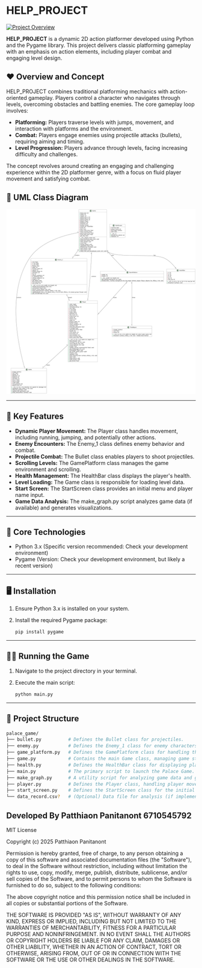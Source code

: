 # HELP_PROJECT

[![Project Overview](placeholder_screenshot.png)](placeholder_demo_video.mp4)

**HELP_PROJECT** is a dynamic 2D action platformer developed using Python and the Pygame library. This project delivers
classic platforming gameplay with an emphasis on action elements, including player combat and engaging level design.

## ♥︎ Overview and Concept

HELP_PROJECT combines traditional platforming mechanics with action-oriented gameplay. Players control a character who navigates through levels, overcoming obstacles and battling enemies. The core gameplay loop involves:

* **Platforming:** Players traverse levels with jumps, movement, and interaction with platforms and the environment.
* **Combat:** Players engage enemies using projectile attacks (bullets), requiring aiming and timing.
* **Level Progression:** Players advance through levels, facing increasing difficulty and challenges.

The concept revolves around creating an engaging and challenging experience within the 2D platformer genre, with a focus on fluid player movement and satisfying combat.

## 📜 UML Class Diagram

![UML.jpeg](UML.jpeg)

---

## 🔑 Key Features

* **Dynamic Player Movement:** The Player class handles movement, including running, jumping, and potentially other actions.
* **Enemy Encounters:** The Enemy_1 class defines enemy behavior and combat.
* **Projectile Combat:** The Bullet class enables players to shoot projectiles.
* **Scrolling Levels:** The GamePlatform class manages the game environment and scrolling.
* **Health Management:** The HealthBar class displays the player's health.
* **Level Loading:** The Game class is responsible for loading level data.
* **Start Screen:** The StartScreen class provides an initial menu and player name input.
* **Game Data Analysis:** The make_graph.py script analyzes game data (if available) and generates visualizations.

---

## 📡 Core Technologies

* Python 3.x (Specific version recommended: Check your development environment)
* Pygame (Version: Check your development environment, but likely a recent version)

---

## 🖥️ Installation

1.  Ensure Python 3.x is installed on your system.
2.  Install the required Pygame package:

    ```bash
    pip install pygame
    ```

---

## 🧑‍💻 Running the Game

1.  Navigate to the project directory in your terminal.
2.  Execute the main script:

    ```bash
    python main.py
    ```

---

## 📂 Project Structure

```bash
palace_game/
├── bullet.py          # Defines the Bullet class for projectiles.
├── enemy.py           # Defines the Enemy_1 class for enemy characters.
├── game_platform.py   # Defines the GamePlatform class for handling the game environment.
├── game.py            # Contains the main Game class, managing game state and logic.
├── health.py          # Defines the HealthBar class for displaying player health.
├── main.py            # The primary script to launch the Palace Game.
├── make_graph.py      # A utility script for analyzing game data and generating visualizations.
├── player.py          # Defines the Player class, handling player movement and actions.
├── start_screen.py    # Defines the StartScreen class for the initial game menu.
└── data_record.csv?   # (Optional) Data file for analysis (if implemented)
```
Developed By
Patthiaon Panitanont 6710545792
---
MIT License

Copyright (c) 2025 Patthiaon Panitanont

Permission is hereby granted, free of charge, to any person obtaining a copy
of this software and associated documentation files (the "Software"), to deal
in the Software without restriction, including without limitation the rights
to use, copy, modify, merge, publish, distribute, sublicense, and/or sell
copies of the Software, and to permit persons to whom the Software is
furnished to do so, subject to the following conditions:

The above copyright notice and this permission notice shall be included in all
copies or substantial portions of the Software.

THE SOFTWARE IS PROVIDED "AS IS", WITHOUT WARRANTY OF ANY KIND, EXPRESS OR
IMPLIED, INCLUDING BUT NOT LIMITED TO THE WARRANTIES OF MERCHANTABILITY,
FITNESS FOR A PARTICULAR PURPOSE AND NONINFRINGEMENT. IN NO EVENT SHALL THE
AUTHORS OR COPYRIGHT HOLDERS BE LIABLE FOR ANY CLAIM, DAMAGES OR OTHER
LIABILITY, WHETHER IN AN ACTION OF CONTRACT, TORT OR OTHERWISE, ARISING FROM,
OUT OF OR IN CONNECTION WITH THE SOFTWARE OR THE USE OR OTHER DEALINGS IN THE
SOFTWARE.

